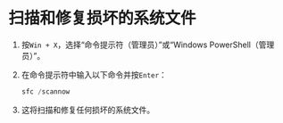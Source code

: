 # 扫描和修复损坏的系统文件
1. 按`Win + X`，选择“命令提示符（管理员）”或“Windows PowerShell（管理员）”。




1. 在命令提示符中输入以下命令并按`Enter`：
	<p id="7xWnW1tHqQebrjhYRGMtv6">
	
	```PowerShell
	sfc /scannow
	```
	
	
	</p>


1. 这将扫描和修复任何损坏的系统文件。



